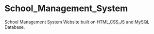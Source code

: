 # School_Management_System
School Management System Website built on HTML,CSS,JS and MySQL Database.
